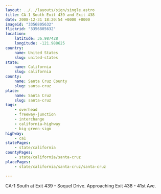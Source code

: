 ```yaml
---
layout: ../../layouts/sign/single.astro
title: CA-1 South Exit 439 and Exit 438
date: 2008-12-31 18:20:54 +0000 +0000
imageid: "3356805632"
flickrid: "3356805632"
location:
    latitude: 36.987428
    longitude: -121.988625
country:
    name: United States
    slug: united-states
state:
    name: California
    slug: california
county:
    name: Santa Cruz County
    slug: santa-cruz
place:
    name: Santa Cruz
    slug: santa-cruz
tags:
    - overhead
    - freeway-junction
    - interchange
    - california-highway
    - big-green-sign
highway:
    - ca1
statePages:
    - state/california
countyPages:
    - state/california/santa-cruz
placePages:
    - state/california/santa-cruz/santa-cruz

---
```

CA-1 South at Exit 439 - Soquel Drive. Approaching Exit 438 - 41st Ave.